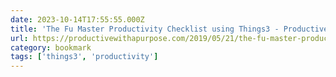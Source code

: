 ```yaml
---
date: 2023-10-14T17:55:55.000Z
title: 'The Fu Master Productivity Checklist using Things3 - Productive with a Purpose'
url: https://productivewithapurpose.com/2019/05/21/the-fu-master-productivity-checklist-using-things3/
category: bookmark
tags: ['things3', 'productivity']
---
```

